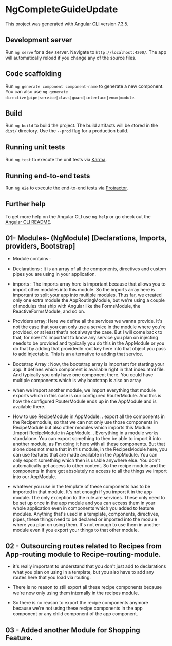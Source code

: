 # NgCompleteGuideUpdate

This project was generated with [Angular CLI](https://github.com/angular/angular-cli) version 7.3.5.

## Development server

Run `ng serve` for a dev server. Navigate to `http://localhost:4200/`. The app will automatically reload if you change any of the source files.

## Code scaffolding

Run `ng generate component component-name` to generate a new component. You can also use `ng generate directive|pipe|service|class|guard|interface|enum|module`.

## Build

Run `ng build` to build the project. The build artifacts will be stored in the `dist/` directory. Use the `--prod` flag for a production build.

## Running unit tests

Run `ng test` to execute the unit tests via [Karma](https://karma-runner.github.io).

## Running end-to-end tests

Run `ng e2e` to execute the end-to-end tests via [Protractor](http://www.protractortest.org/).

## Further help

To get more help on the Angular CLI use `ng help` or go check out the [Angular CLI README](https://github.com/angular/angular-cli/blob/master/README.md).

## 01- Modules- (NgModule) [Declarations, Imports, providers, Bootstrap]

- Module contains :
- Declarations : It is an array of all the components, directives and custom pipes you are using in your application.

- imports : The imports array here is important because that allows you to import other modules into this module. So the imports array here is important to split your app into multiple modules. Thus far, we created only one extra module the AppRoutingModule, but we're using a couple of modules that ship with Angular like the FormsModule, the ReactiveFormsModule, and so on.

* Providers array: Here we define all the services we wanna provide. It's not the case that you can only use a service in the module where you're provided, or at least that's not always the case. But I will come back to that, for now it's important to know any service you plan on injecting needs to be provided and typically you do this in the AppModule or you do that by adding that providedIn root key here into that object you pass to add injectable. This is an alternative to adding that service.

* Bootstrap Array : Now, the bootstrap array is important for starting your app. It defines which component is available right in that index.html file. And typically you only have one component there. You could have multiple components which is why bootstrap is also an array

* when we import another module, we import everything that module exports which in this case is our configured RouterModule. And this is how the configured RouterModule ends up in the AppModule and is available there.

* How to use RecipeModule in AppModule:
  . export all the components in the Recipemodule, so that we can not only use those components in RecipeModule but also other modules which imports this Module.
  .Import RecipeModule in AppModule.
  . Everything in a module works standalone. You can export something to then be able to import it into another module, as I'm doing it here with all these components. But that alone does not mean that in this module, in the RecipesModule here, you can use features that are made available in the AppModule. You can only export something which then is usable anywhere else. You don't automatically get access to other content. So the recipe module and the components in there got absolutely no access to all the things we import into our AppModule.

* whatever you use in the template of these components has to be imported in that module. It's not enough if you import it in the app module. The only exception to the rule are services. These only need to be set up once in the app module and you can access them in your whole application even in components which you added to feature modules. Anything that's used in a template, components, directives, pipes, these things need to be declared or imported into the module where you plan on using them. It's not enough to use them in another module even if you export your things to that other module.

## 02 - Outsourcing routes related to Recipes from App-routing module to Recipe-routing-module.

- it's really important to understand that you don't just add to declarations what you plan on using in a template, but you also have to add any routes here that you load via routing.

* There is no reason to still export all these recipe components because we're now only using them internally in the recipes module.

* So there is no reason to export the recipe components anymore because we're not using these recipe components in the app component or any child component of the app component.

## 03 - Added another Module for Shopping Feature.
